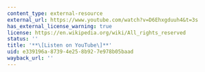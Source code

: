 ```yaml
---
content_type: external-resource
external_url: https://www.youtube.com/watch?v=D6Ehxgduuh4&t=3s
has_external_license_warning: true
license: https://en.wikipedia.org/wiki/All_rights_reserved
status: ''
title: '**\[Listen on YouTube\]**'
uid: e339196a-8739-4e25-8b92-7e978b05baad
wayback_url: ''
---
```

